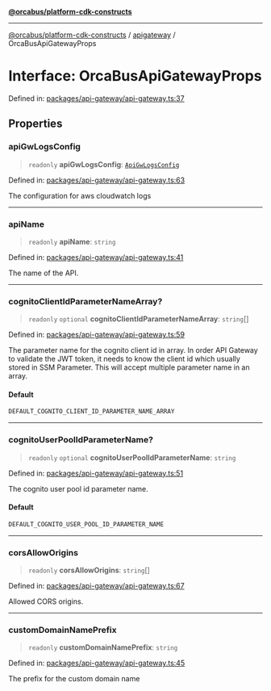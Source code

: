 [**@orcabus/platform-cdk-constructs**](../../../../README.md)

***

[@orcabus/platform-cdk-constructs](../../../../README.md) / [apigateway](../README.md) / OrcaBusApiGatewayProps

# Interface: OrcaBusApiGatewayProps

Defined in: [packages/api-gateway/api-gateway.ts:37](https://github.com/OrcaBus/platform-cdk-constructs/blob/main/packages/api-gateway/api-gateway.ts#L37)

## Properties

### apiGwLogsConfig

> `readonly` **apiGwLogsConfig**: [`ApiGwLogsConfig`](ApiGwLogsConfig.md)

Defined in: [packages/api-gateway/api-gateway.ts:63](https://github.com/OrcaBus/platform-cdk-constructs/blob/main/packages/api-gateway/api-gateway.ts#L63)

The configuration for aws cloudwatch logs

***

### apiName

> `readonly` **apiName**: `string`

Defined in: [packages/api-gateway/api-gateway.ts:41](https://github.com/OrcaBus/platform-cdk-constructs/blob/main/packages/api-gateway/api-gateway.ts#L41)

The name of the API.

***

### cognitoClientIdParameterNameArray?

> `readonly` `optional` **cognitoClientIdParameterNameArray**: `string`[]

Defined in: [packages/api-gateway/api-gateway.ts:59](https://github.com/OrcaBus/platform-cdk-constructs/blob/main/packages/api-gateway/api-gateway.ts#L59)

The parameter name for the cognito client id in array.
In order API Gateway to validate the JWT token, it needs to know the client id which usually
stored in SSM Parameter. This will accept multiple parameter name in an array.

#### Default

```ts
DEFAULT_COGNITO_CLIENT_ID_PARAMETER_NAME_ARRAY
```

***

### cognitoUserPoolIdParameterName?

> `readonly` `optional` **cognitoUserPoolIdParameterName**: `string`

Defined in: [packages/api-gateway/api-gateway.ts:51](https://github.com/OrcaBus/platform-cdk-constructs/blob/main/packages/api-gateway/api-gateway.ts#L51)

The cognito user pool id parameter name.

#### Default

```ts
DEFAULT_COGNITO_USER_POOL_ID_PARAMETER_NAME
```

***

### corsAllowOrigins

> `readonly` **corsAllowOrigins**: `string`[]

Defined in: [packages/api-gateway/api-gateway.ts:67](https://github.com/OrcaBus/platform-cdk-constructs/blob/main/packages/api-gateway/api-gateway.ts#L67)

Allowed CORS origins.

***

### customDomainNamePrefix

> `readonly` **customDomainNamePrefix**: `string`

Defined in: [packages/api-gateway/api-gateway.ts:45](https://github.com/OrcaBus/platform-cdk-constructs/blob/main/packages/api-gateway/api-gateway.ts#L45)

The prefix for the custom domain name
